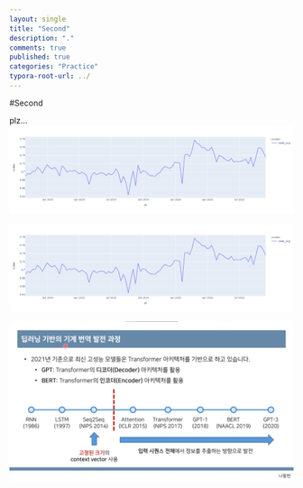 ```yaml
---
layout: single
title: "Second"
description: "."
comments: true
published: true
categories: "Practice"
typora-root-url: ../
---
```


#Second

plz...
![2021-03-10-COVID19_Trash](/assets/images/2021-03-10-COVID19_Trash.png)

![2021-03-10-COVID19_Trash](/assets/images/2021-03-10-COVID19_Trash.png)

![2021-04-15-image-20210415235942278](/../assets/images/2021-04-15-image20210415235942278.png)